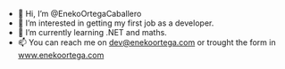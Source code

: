 - 👋 Hi, I’m @EnekoOrtegaCaballero
- 👀 I’m interested in getting my first job as a developer.
- 🌱 I’m currently learning .NET and maths.
- 📫 You can reach me on dev@enekoortega.com or trought the form in www.enekoortega.com


